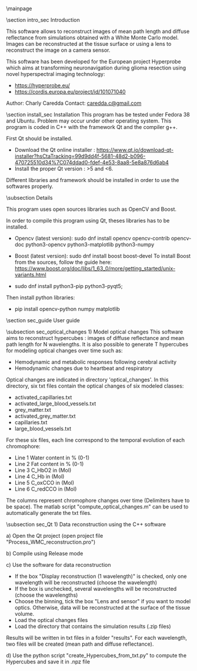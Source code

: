 \mainpage
 
 \section intro_sec Introduction
 
This software allows to reconstruct images of mean path length and diffuse reflectance from simulations obtained with a White Monte Carlo model.
Images can be reconstructed at the tissue surface or using a lens to reconstruct the image on a camera sensor.

This software has been developed for the European project Hyperprobe which aims at transforming neuronavigation during glioma resection using novel
hyperspectral imaging technology: 
- https://hyperprobe.eu/
- https://cordis.europa.eu/project/id/101071040

Author: Charly Caredda
Contact: caredda.c@gmail.com
 
 \section install_sec Installation
This program has be tested under Fedora 38 and Ubuntu. Problem may occur under other operating system.
This program is coded in C++ with the framework Qt and the compiler g++.

First Qt should be installed.
- Download the Qt online installer : https://www.qt.io/download-qt-installer?hsCtaTracking=99d9dd4f-5681-48d2-b096-470725510d34%7C074ddad0-fdef-4e53-8aa8-5e8a876d6ab4
- Install the proper Qt version : >5 and <6.

Different libraries and framework should be installed in order to use the softwares properly. 

\subsection Details

This program uses open sources libraries such as OpenCV and Boost.

In order to compile this program using Qt, theses libraries has to be installed.

- Opencv (latest version): sudo dnf install opencv opencv-contrib opencv-doc python3-opencv python3-matplotlib python3-numpy

- Boost (latest version): sudo dnf install boost boost-devel
To install Boost from the sources, follow the guide here: https://www.boost.org/doc/libs/1_63_0/more/getting_started/unix-variants.html

- sudo dnf install python3-pip python3-pyqt5;

Then install python libraries:

- pip install opencv-python numpy matplotlib


\section sec_guide User guide

\subsection sec_optical_changes 1) Model optical changes
This software aims to reconstruct hypercubes : images of diffuse reflectance and mean path length for N wavelengths.
It is also possible to generate T hypercubes for modeling optical changes over time such as:
- Hemodynamic and metabolic responses following cerebral activity
- Hemodynamic changes due to heartbeat and respiratory

Optical changes are indicated in directory 'optical_changes'.
In this directory, six txt files contain the optical changes of six modeled classes:
- activated_capillaries.txt
- activated_large_blood_vessels.txt
- grey_matter.txt
- activated_grey_matter.txt
- capillaries.txt
- large_blood_vessels.txt

For these six files, each line correspond to the temporal evolution of each chromophore:
- Line 1 Water content in % (0-1)
- Line 2 Fat content in % (0-1)
- Line 3 C_HbO2 in (Mol)
- Line 4 C_Hb in (Mol)
- Line 5 C_oxCCO in (Mol)
- Line 6 C_redCCO in (Mol)

The columns represent chromophore changes over time (Delimiters have to be space). The matlab script "compute_optical_changes.m" can be used to automatically generate the txt files.


\subsection sec_Qt 1) Data reconstruction using the C++ software

a) Open the Qt project (open project file "Process_WMC_reconstruction.pro")

b) Compile using Release mode

c) Use the software for data reconstruction

- If the box "Display reconstruction (1 wavelength)" is checked, only one wavelength will be reconstructed (choose the wavelength)
- If the box is unchecked, several wavelengths will be reconstructed (choose the wavelengths)
- Choose the binning, tick the box "Lens and sensor" if you want to model optics. Otherwise, data will be reconstructed at the surface of the tissue volume.
- Load the optical changes files
- Load the directory that contains the simulation results (.zip files)

Results will be written in txt files in a folder "results". For each wavelength, two files will be created (mean path and diffuse reflectance).

d) Use the python script "create_Hypercubes_from_txt.py" to compute the Hypercubes and save it in .npz file


 


 






